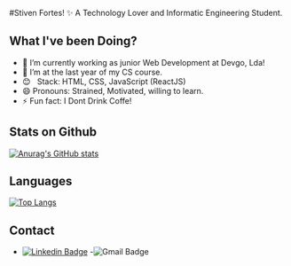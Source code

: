 
#Stiven Fortes! ✨ A Technology Lover and Informatic Engineering Student.


## What I've been Doing?
- 🔭 I’m currently working as junior Web Development at Devgo, Lda!
- 👯 I’m at the last year of my CS course.
- :blush: &nbsp; Stack: HTML, CSS, JavaScript (ReactJS)
- 😄 Pronouns: Strained, Motivated, willing to learn.
- ⚡ Fun fact: I Dont Drink Coffe!

## Stats on Github
[![Anurag's GitHub stats](https://github-readme-stats.vercel.app/api?Stivifortes96=anuraghazra)](https://github.com/anuraghazra/github-readme-stats)

## Languages
[![Top Langs](https://github-readme-stats.vercel.app/api/top-langs/?Stivifortes=anuraghazra)](https://github.com/anuraghazra/github-readme-stats)

## Contact
- [![Linkedin Badge](https://img.shields.io/badge/-StivenFortes-blue?style=flat-square&logo=Linkedin&logoColor=white&link=https://www.linkedin.com/in/stivenfortes96/)](https://www.linkedin.com/in/stivenfortes96/)
-![Gmail Badge](https://img.shields.io/badge/-stivenfortes96@gmail.com-c14438?style=flat-square&logo=Gmail&logoColor=white&link=mailto:stivenfortes96@gmail.com)


